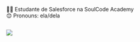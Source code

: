 👩‍🎓 Estudante de Salesforce na SoulCode Academy<br>
😊 Pronouns: ela/dela
##
 <a href="www.linkedin.com/in/mannuella-souza" target="_blank"><img src="https://img.shields.io/badge/-LinkedIn-%230077B5?style=for-the-badge&logo=linkedin&logoColor=white" target="_blank"></a> 
 
